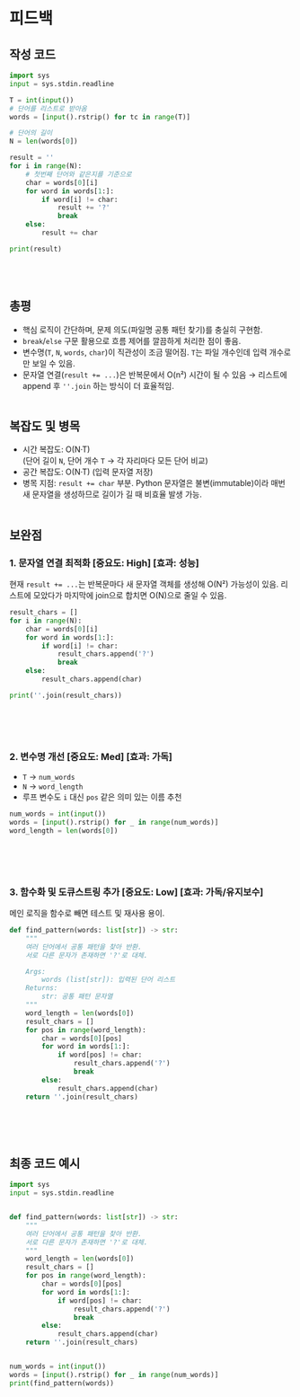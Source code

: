 # 피드백
## 작성 코드
~~~python
import sys
input = sys.stdin.readline

T = int(input())
# 단어를 리스트로 받아옴
words = [input().rstrip() for tc in range(T)]

# 단어의 길이
N = len(words[0])

result = ''
for i in range(N):
    # 첫번째 단어와 같은지를 기준으로
    char = words[0][i]
    for word in words[1:]:
        if word[i] != char:
            result += '?'
            break
    else:
        result += char

print(result)
~~~
<br><br>

## 총평
- 핵심 로직이 간단하며, 문제 의도(파일명 공통 패턴 찾기)를 충실히 구현함.
- `break`/`else` 구문 활용으로 흐름 제어를 깔끔하게 처리한 점이 좋음.
- 변수명(`T`, `N`, `words`, `char`)이 직관성이 조금 떨어짐. `T`는 파일 개수인데 입력 개수로만 보일 수 있음.
- 문자열 연결(`result += ...`)은 반복문에서 O(n²) 시간이 될 수 있음 → 리스트에 append 후 `''.join` 하는 방식이 더 효율적임.
<br><br>

## 복잡도 및 병목
- 시간 복잡도: O(N·T)  
  (단어 길이 `N`, 단어 개수 `T` → 각 자리마다 모든 단어 비교)
- 공간 복잡도: O(N·T) (입력 문자열 저장)
- 병목 지점: `result += char` 부분. Python 문자열은 불변(immutable)이라 매번 새 문자열을 생성하므로 길이가 길 때 비효율 발생 가능.
<br><br>

## 보완점
### 1. 문자열 연결 최적화  [중요도: High] [효과: 성능]
현재 `result += ...`는 반복문마다 새 문자열 객체를 생성해 O(N²) 가능성이 있음. 리스트에 모았다가 마지막에 join으로 합치면 O(N)으로 줄일 수 있음.
~~~python
result_chars = []
for i in range(N):
    char = words[0][i]
    for word in words[1:]:
        if word[i] != char:
            result_chars.append('?')
            break
    else:
        result_chars.append(char)

print(''.join(result_chars))
~~~
<br><br><br>

### 2. 변수명 개선  [중요도: Med] [효과: 가독]
- `T` → `num_words`  
- `N` → `word_length`  
- 루프 변수도 `i` 대신 `pos` 같은 의미 있는 이름 추천
~~~python
num_words = int(input())
words = [input().rstrip() for _ in range(num_words)]
word_length = len(words[0])
~~~
<br><br><br>

### 3. 함수화 및 도큐스트링 추가  [중요도: Low] [효과: 가독/유지보수]
메인 로직을 함수로 빼면 테스트 및 재사용 용이.
~~~python
def find_pattern(words: list[str]) -> str:
    """
    여러 단어에서 공통 패턴을 찾아 반환.
    서로 다른 문자가 존재하면 '?'로 대체.

    Args:
        words (list[str]): 입력된 단어 리스트
    Returns:
        str: 공통 패턴 문자열
    """
    word_length = len(words[0])
    result_chars = []
    for pos in range(word_length):
        char = words[0][pos]
        for word in words[1:]:
            if word[pos] != char:
                result_chars.append('?')
                break
        else:
            result_chars.append(char)
    return ''.join(result_chars)
~~~
<br><br><br>

## 최종 코드 예시
~~~python
import sys
input = sys.stdin.readline


def find_pattern(words: list[str]) -> str:
    """
    여러 단어에서 공통 패턴을 찾아 반환.
    서로 다른 문자가 존재하면 '?'로 대체.
    """
    word_length = len(words[0])
    result_chars = []
    for pos in range(word_length):
        char = words[0][pos]
        for word in words[1:]:
            if word[pos] != char:
                result_chars.append('?')
                break
        else:
            result_chars.append(char)
    return ''.join(result_chars)


num_words = int(input())
words = [input().rstrip() for _ in range(num_words)]
print(find_pattern(words))
~~~

